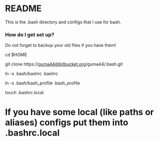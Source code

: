 # README #

This is the .bash directory and configs that I use for bash.

### How do I get set up? ###

Do not forget to backup your old files if you have them!

cd $HOME

git clone https://guma44@bitbucket.org/guma44/.bash.git

ln -s .bash/bashrc .bashrc

ln -s .bash/bash\_profile .bash\_profile

touch .bashrc.local

# If you have some local (like paths or aliases) configs put them into .bashrc.local #
